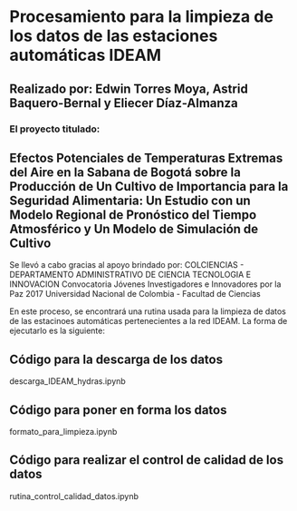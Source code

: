 # Procesamiento para la limpieza de los datos de las estaciones automáticas IDEAM
## Realizado por: Edwin Torres Moya, Astrid Baquero-Bernal y Eliecer Díaz-Almanza

### El proyecto titulado:
## Efectos Potenciales de Temperaturas Extremas del Aire en la Sabana de Bogotá sobre la Producción de Un Cultivo de Importancia para la Seguridad Alimentaria: Un Estudio con un Modelo Regional de Pronóstico del Tiempo Atmosférico y Un Modelo de Simulación de Cultivo
Se llevó a cabo gracias al apoyo brindado por:
COLCIENCIAS - DEPARTAMENTO ADMINISTRATIVO DE CIENCIA TECNOLOGIA E INNOVACION
Convocatoria Jóvenes Investigadores e Innovadores por la Paz 2017
Universidad Nacional de Colombia - Facultad de Ciencias

En este proceso, se encontrará una rutina usada para la limpieza de datos de las estacinoes automáticas pertenecientes a la red IDEAM. La forma de ejecutarlo es la siguiente:

## Código para la descarga de los datos
descarga_IDEAM_hydras.ipynb

## Código para poner en forma los datos
formato_para_limpieza.ipynb

## Código para realizar el control de calidad de los datos
rutina_control_calidad_datos.ipynb
